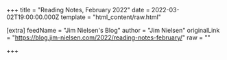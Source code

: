 
+++
title = "Reading Notes, February 2022"
date = 2022-03-02T19:00:00.000Z
template = "html_content/raw.html"

[extra]
feedName = "Jim Nielsen's Blog"
author = "Jim Nielsen"
originalLink = "https://blog.jim-nielsen.com/2022/reading-notes-february/"
raw = ""

+++

